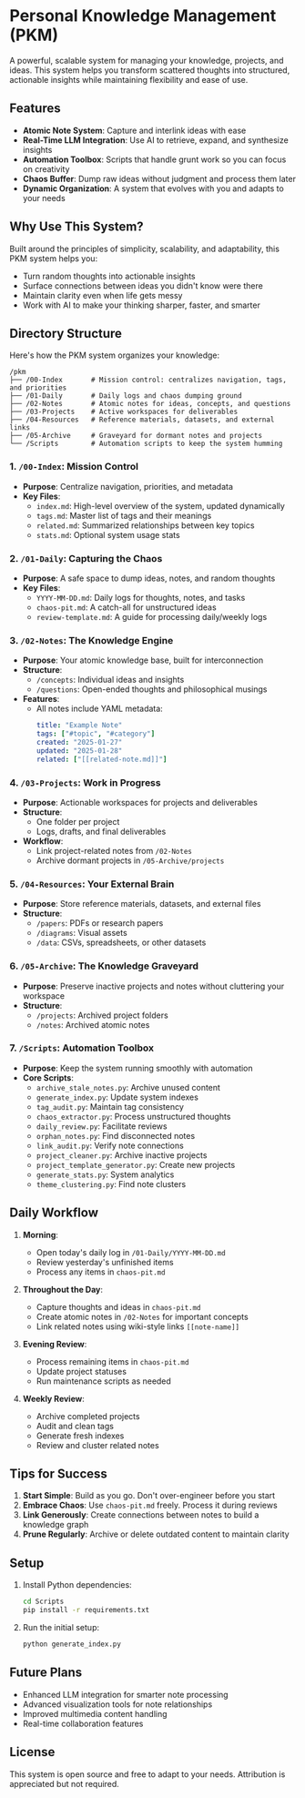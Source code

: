 # Personal Knowledge Management (PKM)

A powerful, scalable system for managing your knowledge, projects, and ideas. This system helps you transform scattered thoughts into structured, actionable insights while maintaining flexibility and ease of use.

## Features
- **Atomic Note System**: Capture and interlink ideas with ease
- **Real-Time LLM Integration**: Use AI to retrieve, expand, and synthesize insights
- **Automation Toolbox**: Scripts that handle grunt work so you can focus on creativity
- **Chaos Buffer**: Dump raw ideas without judgment and process them later
- **Dynamic Organization**: A system that evolves with you and adapts to your needs

## Why Use This System?
Built around the principles of simplicity, scalability, and adaptability, this PKM system helps you:
- Turn random thoughts into actionable insights
- Surface connections between ideas you didn't know were there
- Maintain clarity even when life gets messy
- Work with AI to make your thinking sharper, faster, and smarter

## Directory Structure

Here's how the PKM system organizes your knowledge:

```plaintext
/pkm
├── /00-Index       # Mission control: centralizes navigation, tags, and priorities
├── /01-Daily       # Daily logs and chaos dumping ground
├── /02-Notes       # Atomic notes for ideas, concepts, and questions
├── /03-Projects    # Active workspaces for deliverables
├── /04-Resources   # Reference materials, datasets, and external links
├── /05-Archive     # Graveyard for dormant notes and projects
└── /Scripts        # Automation scripts to keep the system humming
```

### 1. `/00-Index`: Mission Control
- **Purpose**: Centralize navigation, priorities, and metadata
- **Key Files**:
  - `index.md`: High-level overview of the system, updated dynamically
  - `tags.md`: Master list of tags and their meanings
  - `related.md`: Summarized relationships between key topics
  - `stats.md`: Optional system usage stats

### 2. `/01-Daily`: Capturing the Chaos
- **Purpose**: A safe space to dump ideas, notes, and random thoughts
- **Key Files**:
  - `YYYY-MM-DD.md`: Daily logs for thoughts, notes, and tasks
  - `chaos-pit.md`: A catch-all for unstructured ideas
  - `review-template.md`: A guide for processing daily/weekly logs

### 3. `/02-Notes`: The Knowledge Engine
- **Purpose**: Your atomic knowledge base, built for interconnection
- **Structure**:
  - `/concepts`: Individual ideas and insights
  - `/questions`: Open-ended thoughts and philosophical musings
- **Features**:
  - All notes include YAML metadata:
    ```yaml
    title: "Example Note"
    tags: ["#topic", "#category"]
    created: "2025-01-27"
    updated: "2025-01-28"
    related: ["[[related-note.md]]"]
    ```

### 4. `/03-Projects`: Work in Progress
- **Purpose**: Actionable workspaces for projects and deliverables
- **Structure**:
  - One folder per project
  - Logs, drafts, and final deliverables
- **Workflow**:
  - Link project-related notes from `/02-Notes`
  - Archive dormant projects in `/05-Archive/projects`

### 5. `/04-Resources`: Your External Brain
- **Purpose**: Store reference materials, datasets, and external files
- **Structure**:
  - `/papers`: PDFs or research papers
  - `/diagrams`: Visual assets
  - `/data`: CSVs, spreadsheets, or other datasets

### 6. `/05-Archive`: The Knowledge Graveyard
- **Purpose**: Preserve inactive projects and notes without cluttering your workspace
- **Structure**:
  - `/projects`: Archived project folders
  - `/notes`: Archived atomic notes

### 7. `/Scripts`: Automation Toolbox
- **Purpose**: Keep the system running smoothly with automation
- **Core Scripts**:
  - `archive_stale_notes.py`: Archive unused content
  - `generate_index.py`: Update system indexes
  - `tag_audit.py`: Maintain tag consistency
  - `chaos_extractor.py`: Process unstructured thoughts
  - `daily_review.py`: Facilitate reviews
  - `orphan_notes.py`: Find disconnected notes
  - `link_audit.py`: Verify note connections
  - `project_cleaner.py`: Archive inactive projects
  - `project_template_generator.py`: Create new projects
  - `generate_stats.py`: System analytics
  - `theme_clustering.py`: Find note clusters

## Daily Workflow

1. **Morning**:
   - Open today's daily log in `/01-Daily/YYYY-MM-DD.md`
   - Review yesterday's unfinished items
   - Process any items in `chaos-pit.md`

2. **Throughout the Day**:
   - Capture thoughts and ideas in `chaos-pit.md`
   - Create atomic notes in `/02-Notes` for important concepts
   - Link related notes using wiki-style links `[[note-name]]`

3. **Evening Review**:
   - Process remaining items in `chaos-pit.md`
   - Update project statuses
   - Run maintenance scripts as needed

4. **Weekly Review**:
   - Archive completed projects
   - Audit and clean tags
   - Generate fresh indexes
   - Review and cluster related notes

## Tips for Success
1. **Start Simple**: Build as you go. Don't over-engineer before you start
2. **Embrace Chaos**: Use `chaos-pit.md` freely. Process it during reviews
3. **Link Generously**: Create connections between notes to build a knowledge graph
4. **Prune Regularly**: Archive or delete outdated content to maintain clarity

## Setup
1. Install Python dependencies:
   ```bash
   cd Scripts
   pip install -r requirements.txt
   ```

2. Run the initial setup:
   ```bash
   python generate_index.py
   ```

## Future Plans
- Enhanced LLM integration for smarter note processing
- Advanced visualization tools for note relationships
- Improved multimedia content handling
- Real-time collaboration features

## License
This system is open source and free to adapt to your needs. Attribution is appreciated but not required.
